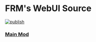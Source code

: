 # FRM's WebUI Source
[![publish](https://github.com/GalaxyVOID/FRM-s-WebUI-Source/actions/workflows/main.yml/badge.svg?branch=main)](https://github.com/GalaxyVOID/FRM-s-WebUI-Source/actions/workflows/main.yml)
### [Main Mod](https://github.com/porisius/FicsitRemoteMonitoring)
